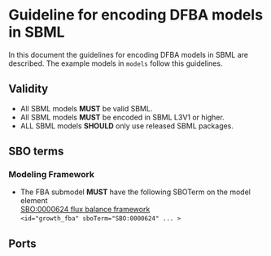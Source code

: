 # Guideline for encoding DFBA models in SBML
In this document the guidelines for encoding DFBA models in SBML are described.
The example models in `models` follow this guidelines.

## Validity
* All SBML models **MUST** be valid SBML.
* All SBML models **MUST** be encoded in SBML L3V1 or higher.
* ALL SBML models **SHOULD** only use released SBML packages.



## SBO terms

### Modeling Framework
* The FBA submodel **MUST** have the following SBOTerm on the model element  
[SBO:0000624 flux balance framework](http://www.ebi.ac.uk/sbo/main/SBO:0000624)  
```<id="growth_fba" sboTerm="SBO:0000624" ... >```


## Ports
